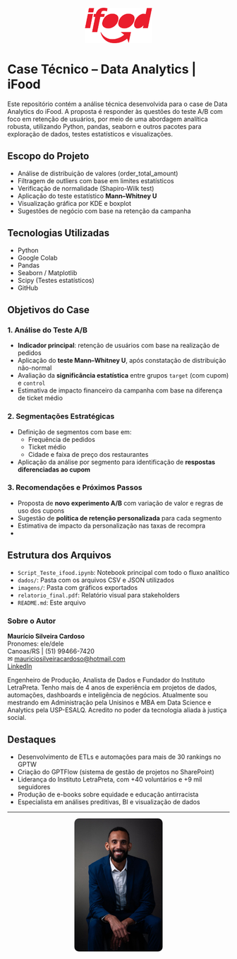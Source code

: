 <p align="center">
  <img src="logo-ifood.png" alt="Logo iFood" height="80"/>
</p>

#  Case Técnico – Data Analytics | iFood

Este repositório contém a análise técnica desenvolvida para o case de Data Analytics do iFood. A proposta é responder às questões do teste A/B com foco em retenção de usuários, por meio de uma abordagem analítica robusta, utilizando Python, pandas, seaborn e outros pacotes para exploração de dados, testes estatísticos e visualizações.

##  Escopo do Projeto

- Análise de distribuição de valores (order_total_amount)
- Filtragem de outliers com base em limites estatísticos
- Verificação de normalidade (Shapiro-Wilk test)
- Aplicação do teste estatístico **Mann–Whitney U**
- Visualização gráfica por KDE e boxplot
- Sugestões de negócio com base na retenção da campanha

##  Tecnologias Utilizadas

- Python
- Google Colab
- Pandas
- Seaborn / Matplotlib
- Scipy (Testes estatísticos)
- GitHub

##  Objetivos do Case

### 1. Análise do Teste A/B
-  **Indicador principal**: retenção de usuários com base na realização de pedidos
-  Aplicação do **teste Mann–Whitney U**, após constatação de distribuição não-normal
-  Avaliação da **significância estatística** entre grupos `target` (com cupom) e `control`
-  Estimativa de impacto financeiro da campanha com base na diferença de ticket médio

### 2. Segmentações Estratégicas
- Definição de segmentos com base em:
  - Frequência de pedidos
  - Ticket médio
  - Cidade e faixa de preço dos restaurantes
- Aplicação da análise por segmento para identificação de **respostas diferenciadas ao cupom**

### 3. Recomendações e Próximos Passos
- Proposta de **novo experimento A/B** com variação de valor e regras de uso dos cupons
- Sugestão de **política de retenção personalizada** para cada segmento
- Estimativa de impacto da personalização nas taxas de recompra
- 
##  Estrutura dos Arquivos

- `Script_Teste_ifood.ipynb`: Notebook principal com todo o fluxo analítico
- `dados/`: Pasta com os arquivos CSV e JSON utilizados
- `imagens/`: Pasta com gráficos exportados
- `relatorio_final.pdf`: Relatório visual para stakeholders
- `README.md`: Este arquivo

###  Sobre o Autor

**Maurício Silveira Cardoso**  
Pronomes: ele/dele  
 Canoas/RS |  (51) 99466-7420  
✉ mauriciosilveiracardoso@hotmail.com  
 [LinkedIn](https://www.linkedin.com/in/mauricioscardoso)  

Engenheiro de Produção, Analista de Dados e Fundador do Instituto LetraPreta. Tenho mais de 4 anos de experiência em projetos de dados, automações, dashboards e inteligência de negócios. Atualmente sou mestrando em Administração pela Unisinos e MBA em Data Science e Analytics pela USP-ESALQ. Acredito no poder da tecnologia aliada à justiça social.

##  Destaques

- Desenvolvimento de ETLs e automações para mais de 30 rankings no GPTW
- Criação do GPTFlow (sistema de gestão de projetos no SharePoint)
- Liderança do Instituto LetraPreta, com +40 voluntários e +9 mil seguidores
- Produção de e-books sobre equidade e educação antirracista
- Especialista em análises preditivas, BI e visualização de dados

---

<p align="center">
  <img src="mauricio-cardoso.jpg" alt="Maurício Silveira Cardoso" width="200" style="border-radius: 10px"/>
</p>
